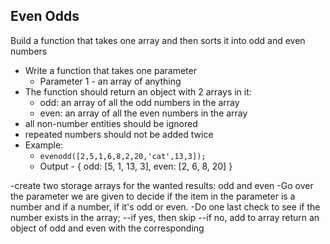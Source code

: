 ## Even Odds

Build a function that takes one array and then sorts it into odd and even numbers 

- Write a function that takes one parameter
	- Parameter 1 - an array of anything
- The function should return an object with 2 arrays in it:
	- odd: an array of all the odd numbers in the array
	- even: an array of all the even numbers in the array
- all non-number entities should be ignored
- repeated numbers should not be added twice
- Example:
	- `evenodd([2,5,1,6,8,2,20,'cat',13,3]);`
	- Output - {
		odd: [5, 1, 13, 3],
		even: [2, 6, 8, 20]
	}


-create two storage arrays for the wanted results: odd and even
-Go over the parameter we are given to decide if the item in the parameter is a number and if a number, if it's odd or even.
-Do one last check to see if the number exists in the array;
--if yes, then skip
--if no, add to array
return an object of odd and even with the corresponding 